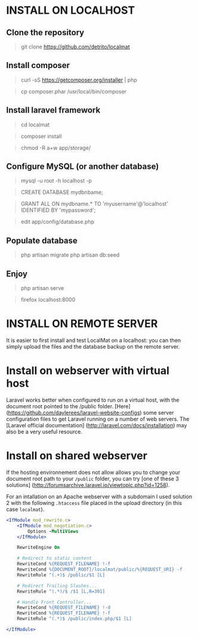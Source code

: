 INSTALL ON LOCALHOST
====================

Clone the repository
--------------------

> git clone https://github.com/detrito/localmat

Install composer
----------------

> curl -sS https://getcomposer.org/installer | php

> cp composer.phar /usr/local/bin/composer

Install laravel framework
-------------------------

> cd localmat

> composer install

> chmod -R a+w app/storage/

Configure MySQL (or another database)
-------------------------------------

> mysql -u root -h localhost -p

> CREATE DATABASE mydbnbame;

> GRANT ALL ON mydbname.* TO 'myusername'@'localhost' IDENTIFIED BY 'mypassword';

> edit app/config/database.php

Populate database
-----------------

> php artisan migrate
> php artisan db:seed

Enjoy
-----

> php artisan serve

> firefox localhost:8000


INSTALL ON REMOTE SERVER
========================

It is easier to first install and test LocalMat on a localhost: you can then simply upload the files and the database backup on the remote server.

Install on webserver with virtual host
======================================
Laravel works better when configured to run on a virtual host, with the document root pointed to the /public folder. [Here] (https://github.com/daylerees/laravel-website-configs) some server configuration files to get Laravel running on a number of web servers.  The [Laravel official documentation] (http://laravel.com/docs/installation) may also be a very useful resource.

Install on shared webserver
===========================
If the hosting environnement does not allow allows you to change your document root path to your `/public` folder, you can try [one of these 3 solutions] (http://forumsarchive.laravel.io/viewtopic.php?id=1258).

For an intallation on an Apache webserver with a subdomain I used solution 2 with the following `.htaccess` file placed in the upload directory (in this case `localmat`).

```apache
<IfModule mod_rewrite.c>
    <IfModule mod_negotiation.c>
        Options -MultiViews
    </IfModule>

    RewriteEngine On

    # Redirect to static content
    RewriteCond %{REQUEST_FILENAME} !-f
    RewriteCond %{DOCUMENT_ROOT}/localmat/public/%{REQUEST_URI} -f
    RewriteRule ^(.+)$ /public/$1 [L]

    # Redirect Trailing Slashes...
    RewriteRule ^(.*)/$ /$1 [L,R=301]

    # Handle Front Controller...
    RewriteCond %{REQUEST_FILENAME} !-d
    RewriteCond %{REQUEST_FILENAME} !-f
    RewriteRule ^(.*)$ /public/index.php/$1 [L]

</IfModule>
```